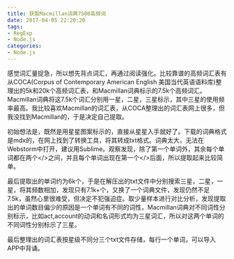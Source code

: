 ```yaml
---
title: 获取Macmillan词典7500高频词
date: 2017-04-05 22:20:20
tags: 
- RegExp
- Node.js
categories: 
- Node.js
---
```

感觉词汇量捉急，所以想先背点词汇，再通过阅读强化。比较靠谱的高频词汇表有从COCA(Corpus of Contemporary American English 美国当代英语语料库)整理出的5k和20k个高频词汇表，和Macmillan词典标示的7.5k个高频词汇。Macmillan词典将这7.5k个词汇分别用一星，二星，三星标示，其中三星的使用频率最高。我比较喜欢Macmillan的词汇表，从COCA整理出的词汇表网上很多，但我没找到Macmillan的，于是决定自己提取。

初始想法是，既然是用星星图案标示的，直接从星星入手就好了。下载的词典格式是mdx的，在网上找到了转换工具，将其转成txt格式。词典太大，无法在Webstorm中打开，建议用Sublime。观察发现，除了第一个单词外，其余每个单词都在两个</>之间，并且每个单词出现在第一个</>后面，所以提取起来比较简单。

最后提取出的单词约为6k个，于是在解压出的txt文件中分别搜索三星，二星，一星，将其频数相加，发现只有7.1k+个，又换了一个词典文件，发现仍然不足7.5k，虽然心里很难受，但决定不犯强迫症。取少量样本进行对比分析，发现提取出的单词数目偏少的原因是一个单词有不同的词性，Macmillan词典对不同词性分别标示，比如act,account的动词和名词形式均为三星词汇，所以对这两个单词的不同词性分别标示了三星。

最后整理出的词汇表按星级不同分三个txt文件存储，每行一个单词，可以导入APP中背诵。